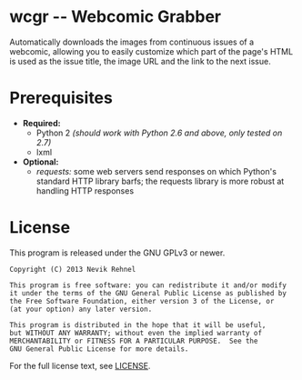 # wcgr -- Webcomic Grabber

Automatically downloads the images from continuous issues of a webcomic, allowing you to easily customize which part of the page's HTML is used as the issue title, the image URL and the link to the next issue.

# Prerequisites

* **Required:**
  * Python 2 *(should work with Python 2.6 and above, only tested on 2.7)*
  * lxml
* **Optional:**
  * *requests:* some web servers send responses on which Python's standard
    HTTP library barfs; the requests library is more robust at handling
    HTTP responses

# License

This program is released under the GNU GPLv3 or newer.

    Copyright (C) 2013 Nevik Rehnel

    This program is free software: you can redistribute it and/or modify
    it under the terms of the GNU General Public License as published by
    the Free Software Foundation, either version 3 of the License, or
    (at your option) any later version.

    This program is distributed in the hope that it will be useful,
    but WITHOUT ANY WARRANTY; without even the implied warranty of
    MERCHANTABILITY or FITNESS FOR A PARTICULAR PURPOSE.  See the
    GNU General Public License for more details.

For the full license text, see [LICENSE](LICENSE).
